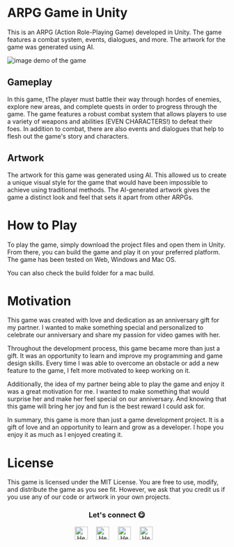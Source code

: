 # ARPG Game in Unity
This is an ARPG (Action Role-Playing Game) developed in Unity. The game features a combat system, events, dialogues, and more. The artwork for the game was generated using AI.

![image demo of the game](/images/image.png)<br/>


## Gameplay
In this game, tThe player must battle their way through hordes of enemies, explore new areas, and complete quests in order to progress through the game. The game features a robust combat system that allows players to use a variety of weapons and abilities (EVEN CHARACTERS!) to defeat their foes. In addition to combat, there are also events and dialogues that help to flesh out the game's story and characters.

## Artwork
The artwork for this game was generated using AI. This allowed us to create a unique visual style for the game that would have been impossible to achieve using traditional methods. The AI-generated artwork gives the game a distinct look and feel that sets it apart from other ARPGs.

# How to Play
To play the game, simply download the project files and open them in Unity. From there, you can build the game and play it on your preferred platform. The game has been tested on Web, Windows and Mac OS.

You can also check the build folder for a mac build.

# Motivation
This game was created with love and dedication as an anniversary gift for my partner. I wanted to make something special and personalized to celebrate our anniversary and share my passion for video games with her.

Throughout the development process, this game became more than just a gift. It was an opportunity to learn and improve my programming and game design skills. Every time I was able to overcome an obstacle or add a new feature to the game, I felt more motivated to keep working on it.

Additionally, the idea of my partner being able to play the game and enjoy it was a great motivation for me. I wanted to make something that would surprise her and make her feel special on our anniversary. And knowing that this game will bring her joy and fun is the best reward I could ask for.

In summary, this game is more than just a game development project. It is a gift of love and an opportunity to learn and grow as a developer. I hope you enjoy it as much as I enjoyed creating it.

# License
This game is licensed under the MIT License. You are free to use, modify, and distribute the game as you see fit. However, we ask that you credit us if you use any of our code or artwork in your own projects.

<div align="center">
<h3 align="center">Let's connect 😋</h3>
</div>
<p align="center">
<a href="https://www.linkedin.com/in/hector-pulido-17547369/" target="blank">
<img align="center" width="30px" alt="Hector's LinkedIn" src="https://www.vectorlogo.zone/logos/linkedin/linkedin-icon.svg"/></a> &nbsp; &nbsp;
<a href="https://twitter.com/Hector_Pulido_" target="blank">
<img align="center" width="30px" alt="Hector's Twitter" src="https://www.vectorlogo.zone/logos/twitter/twitter-official.svg"/></a> &nbsp; &nbsp;
<a href="https://www.twitch.tv/hector_pulido_" target="blank">
<img align="center" width="30px" alt="Hector's Twitch" src="https://www.vectorlogo.zone/logos/twitch/twitch-icon.svg"/></a> &nbsp; &nbsp;
<a href="https://www.youtube.com/channel/UCS_iMeH0P0nsIDPvBaJckOw" target="blank">
<img align="center" width="30px" alt="Hector's Youtube" src="https://www.vectorlogo.zone/logos/youtube/youtube-icon.svg"/></a> &nbsp; &nbsp;

</p>
